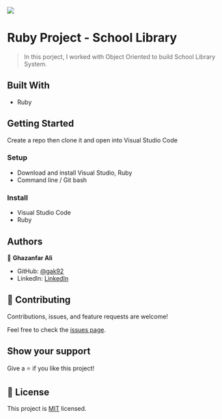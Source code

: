![](https://img.shields.io/badge/Microverse-blueviolet)

# Ruby Project - School Library

> In this porject, I worked with Object Oriented to build School Library System.

## Built With

- Ruby

## Getting Started

Create a repo then clone it and open into Visual Studio Code

### Setup

- Download and install Visual Studio, Ruby
- Command line / Git bash

### Install

- Visual Studio Code
- Ruby

## Authors

👤 **Ghazanfar Ali**

- GitHub: [@gak92](https://github.com/gak92)
- LinkedIn: [LinkedIn](https://www.linkedin.com/in/ghazanfar-ali-9a4998a/)

## 🤝 Contributing

Contributions, issues, and feature requests are welcome!

Feel free to check the [issues page](../../issues/).

## Show your support

Give a ⭐️ if you like this project!

## 📝 License

This project is [MIT](./MIT.md) licensed.
